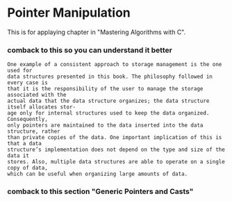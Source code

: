 # Pointer Manipulation 

This is for applaying chapter in "Mastering Algorithms with C".

### comback to this so you can understand it better

```
One example of a consistent approach to storage management is the one used for
data structures presented in this book. The philosophy followed in every case is
that it is the responsibility of the user to manage the storage associated with the
actual data that the data structure organizes; the data structure itself allocates stor-
age only for internal structures used to keep the data organized. Consequently,
only pointers are maintained to the data inserted into the data structure, rather
than private copies of the data. One important implication of this is that a data
structure’s implementation does not depend on the type and size of the data it
stores. Also, multiple data structures are able to operate on a single copy of data,
which can be useful when organizing large amounts of data.
```

### comback to this section "Generic Pointers and Casts"
